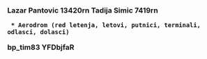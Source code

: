 

<h3> Lazar Pantovic 13420rn
     Tadija Simic   7419rn

     * Aerodrom (red letenja, letovi, putnici, terminali, odlasci, dolasci)

bp_tim83	YFDbjfaR																								

